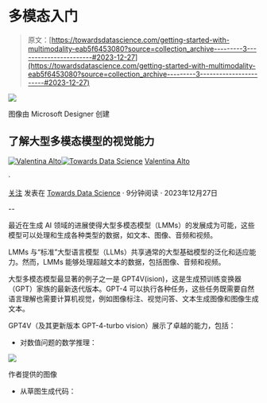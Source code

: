 # 多模态入门

> 原文：[https://towardsdatascience.com/getting-started-with-multimodality-eab5f6453080?source=collection_archive---------3-----------------------#2023-12-27](https://towardsdatascience.com/getting-started-with-multimodality-eab5f6453080?source=collection_archive---------3-----------------------#2023-12-27)

![](../Images/ae8e7dbea616220acfe1963d16441f60.png)

图像由 Microsoft Designer 创建

## 了解大型多模态模型的视觉能力

[](https://valentinaalto.medium.com/?source=post_page-----eab5f6453080--------------------------------)[![Valentina Alto](../Images/888b8aa17759d8dd5332d8fd4653cf05.png)](https://valentinaalto.medium.com/?source=post_page-----eab5f6453080--------------------------------)[](https://towardsdatascience.com/?source=post_page-----eab5f6453080--------------------------------)[![Towards Data Science](../Images/a6ff2676ffcc0c7aad8aaf1d79379785.png)](https://towardsdatascience.com/?source=post_page-----eab5f6453080--------------------------------) [Valentina Alto](https://valentinaalto.medium.com/?source=post_page-----eab5f6453080--------------------------------)

·

[关注](https://medium.com/m/signin?actionUrl=https%3A%2F%2Fmedium.com%2F_%2Fsubscribe%2Fuser%2F341264d69dd4&operation=register&redirect=https%3A%2F%2Ftowardsdatascience.com%2Fgetting-started-with-multimodality-eab5f6453080&user=Valentina+Alto&userId=341264d69dd4&source=post_page-341264d69dd4----eab5f6453080---------------------post_header-----------) 发表在 [Towards Data Science](https://towardsdatascience.com/?source=post_page-----eab5f6453080--------------------------------) · 9分钟阅读 · 2023年12月27日 [](https://medium.com/m/signin?actionUrl=https%3A%2F%2Fmedium.com%2F_%2Fvote%2Ftowards-data-science%2Feab5f6453080&operation=register&redirect=https%3A%2F%2Ftowardsdatascience.com%2Fgetting-started-with-multimodality-eab5f6453080&user=Valentina+Alto&userId=341264d69dd4&source=-----eab5f6453080---------------------clap_footer-----------)

--

[](https://medium.com/m/signin?actionUrl=https%3A%2F%2Fmedium.com%2F_%2Fbookmark%2Fp%2Feab5f6453080&operation=register&redirect=https%3A%2F%2Ftowardsdatascience.com%2Fgetting-started-with-multimodality-eab5f6453080&source=-----eab5f6453080---------------------bookmark_footer-----------)

最近在生成 AI 领域的进展使得大型多模态模型（LMMs）的发展成为可能，这些模型可以处理和生成各种类型的数据，如文本、图像、音频和视频。

LMMs 与“标准”大型语言模型（LLMs）共享通常的大型基础模型的泛化和适应能力。然而，LMMs 能够处理超越文本的数据，包括图像、音频和视频。

大型多模态模型最显著的例子之一是 GPT4V(ision)，这是生成预训练变换器（GPT）家族的最新迭代版本。GPT-4 可以执行各种任务，这些任务既需要自然语言理解也需要计算机视觉，例如图像标注、视觉问答、文本生成图像和图像生成文本。

GPT4V（及其更新版本 GPT-4-turbo vision）展示了卓越的能力，包括：

+   对数值问题的数学推理：

![](../Images/22d6be0bb9790388f39c6d37bdf13ce6.png)

作者提供的图像

+   从草图生成代码：
